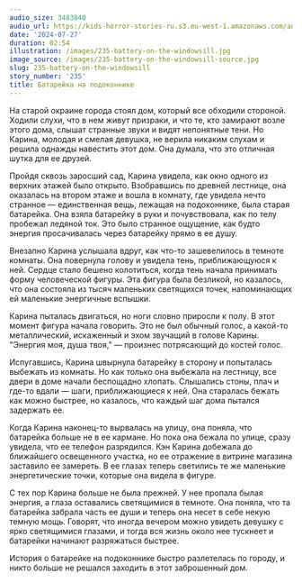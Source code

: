 ```yaml
---
audio_size: 3483840
audio_url: https://kids-horror-stories-ru.s3.eu-west-1.amazonaws.com/audio/235-battery-on-the-windowsill.mp3
date: '2024-07-27'
duration: 02:54
illustration: /images/235-battery-on-the-windowsill.jpg
image_source: /images/235-battery-on-the-windowsill-source.jpg
slug: 235-battery-on-the-windowsill
story_number: '235'
title: Батарейка на подоконнике
---
```


На старой окраине города стоял дом, который все обходили стороной. Ходили слухи, что в нем живут призраки, и что те, кто замирают возле этого дома, слышат странные звуки и видят непонятные тени. Но Карина, молодая и смелая девушка, не верила никаким слухам и решила однажды навестить этот дом. Она думала, что это отличная шутка для ее друзей.

Пройдя сквозь заросший сад, Карина увидела, как окно одного из верхних этажей было открыто. Взобравшись по древней лестнице, она оказалась на втором этаже и вошла в комнату, где увидела нечто странное — единственная вещь, лежащая на подоконнике, была старая батарейка. Она взяла батарейку в руки и почувствовала, как по телу пробежал ледяной ток. Это было странное ощущение, как будто энергия просачивалась через батарейку прямо в ее душу.

Внезапно Карина услышала вдруг, как что-то зашевелилось в темноте комнаты. Она повернула голову и увидела тень, приближающуюся к ней. Сердце стало бешено колотиться, когда тень начала принимать форму человеческой фигуры. Эта фигура была безликой, но казалось, что она состояла из тысяч маленьких светящихся точек, напоминающих ей маленькие энергичные вспышки.

Карина пыталась двигаться, но ноги словно приросли к полу. В этот момент фигура начала говорить. Это не был обычный голос, а какой-то металлический, искаженный и эхом звучащий в голове Карины. "Энергия моя, душа твоя," — произнес потрясающий до костей голос.

Испугавшись, Карина швырнула батарейку в сторону и попыталась выбежать из комнаты. Но как только она выбежала на лестницу, все двери в доме начали беспощадно хлопать. Слышались стоны, плач и где-то вдали — шаги, приближающиеся к ней. Она старалась бежать как можно быстрее, но казалось, что каждый шаг дома пытался задержать ее.

Когда Карина наконец-то вырвалась на улицу, она поняла, что батарейка больше не в ее кармане. Но пока она бежала по улице, сразу увидела, что ее телефон разрядился. Кэн Карина добежала до ближайшего освещенного участка, но ее отражение в витрине магазина заставило ее замереть. В ее глазах теперь светились те же маленькие энергетические точки, которые она видела в фигуре.

С тех пор Карина больше не была прежней. У нее пропала былая энергия, а глаза оставались светящимися в темноте. Она поняла, что та батарейка забрала часть ее души и теперь она несет в себе некую темную мощь. Говорят, что иногда вечером можно увидеть девушку с ярко светящимися глазами, и тогда вся жизнь около нее тускнеет и батарейки начинают разряжаться быстрее.

История о батарейке на подоконнике быстро разлетелась по городу, и никто больше не решался заходить в этот заброшенный дом.